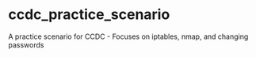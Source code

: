 # ccdc_practice_scenario
A practice scenario for CCDC - Focuses on iptables, nmap, and changing passwords
